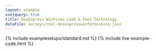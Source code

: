 ```yaml
---
layout: example
usejquery: true
title: DevExpress WinForms Look & Feel Technology
dataFile: surveys/real-devexpresswinformsskins.json
---
```


{% include examplesetups/standard.md %}
{% include live-example-code.html %}
